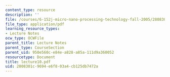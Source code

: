 ```yaml
---
content_type: resource
description: ''
file: /courses/6-152j-micro-nano-processing-technology-fall-2005/2808301c9694e6f803a4cb125db7472a_lecture10.pdf
file_type: application/pdf
learning_resource_types:
- Lecture Notes
ocw_type: OCWFile
parent_title: Lecture Notes
parent_type: CourseSection
parent_uid: 950e560c-e84e-a828-a85a-111d9a360052
resourcetype: Document
title: lecture10.pdf
uid: 2808301c-9694-e6f8-03a4-cb125db7472a
---
```

